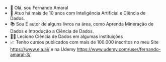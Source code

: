 - 👋 Olá, sou Fernando Amaral
- 👀 Atuo há mais de 10 anos com Inteligência Artificial e Ciência de Dados. 
- 📚 Sou É autor de alguns livros na área, como Aprenda Mineração de Dados e Introdução a Ciência de Dados. 
- 👨‍🏫 Leciono Ciência de Dados em algumas instituições
- 📈 Tenho cursos publicados com mais de 100.000 inscritos no meu Site https://www.eia.ai/ e na Udemy https://www.udemy.com/user/fernando-amaral-3/ 
